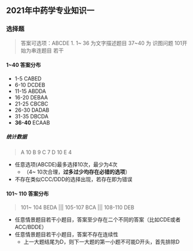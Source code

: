 ## 2021年中药学专业知识一



### 选择题

> 答案可选项：ABCDE 1. 1~ 36 为文字描述题目 37~40  为 识图问题  101开始为串连题目 若干 

#### 1~40 答案分布

- 1-5     CABED 
- 6-10   DCDEB
- 11-15 ABDDA
- 16-20 DEBAA
- 21-25 CBCBC 
- 26-30 DADAB
- 31-35 DBCDA
- **36-40** ECAAB

##### 统计数据

>  A 10 B 9  C 7  D 10  E 4  

- 任意选项(ABCDE)最多选择10次，最少为4次
	- （4~ 10次合理，**过多过少均存在必错的选项**）
- 不存在类似CCC/DDD的选择出现，若存在即为错误

#### 101~ 110  答案分布

>  101~ 104  BEDA  ||| 105-107   BCA   ||| 108-110  DEB

- 任意情景题目若干小题目，答案至少存在二个不同的答案（比如CDE或者ACC/BDDE）
- 任意情景题目若干小题目，答案不存在连续性
	- 上一大题结尾为D，则下一大题的第一小题不可能D开头，首先排除D



